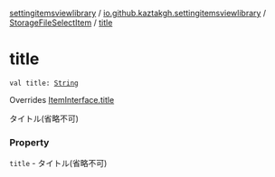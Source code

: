 [settingitemsviewlibrary](../../index.md) / [io.github.kaztakgh.settingitemsviewlibrary](../index.md) / [StorageFileSelectItem](index.md) / [title](./title.md)

# title

`val title: `[`String`](https://kotlinlang.org/api/latest/jvm/stdlib/kotlin/-string/index.html)

Overrides [ItemInterface.title](../-item-interface/title.md)

タイトル(省略不可)

### Property

`title` - タイトル(省略不可)